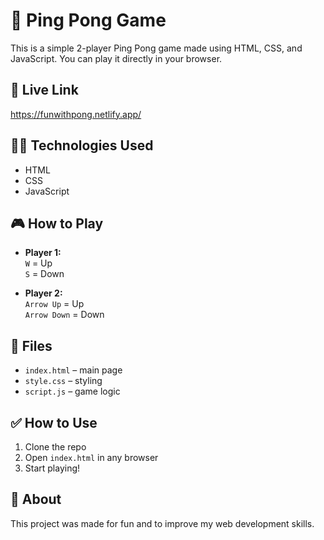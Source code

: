 # 🏓 Ping Pong Game

This is a simple 2-player Ping Pong game made using HTML, CSS, and JavaScript. You can play it directly in your browser.

## 🔗 Live Link

https://funwithpong.netlify.app/

## 👨‍💻 Technologies Used

- HTML  
- CSS  
- JavaScript

## 🎮 How to Play

- **Player 1:**  
  `W` = Up  
  `S` = Down  

- **Player 2:**  
  `Arrow Up` = Up  
  `Arrow Down` = Down

## 📁 Files

- `index.html` – main page  
- `style.css` – styling  
- `script.js` – game logic

## ✅ How to Use

1. Clone the repo  
2. Open `index.html` in any browser  
3. Start playing!

## 🙌 About

This project was made for fun and to improve my web development skills.

